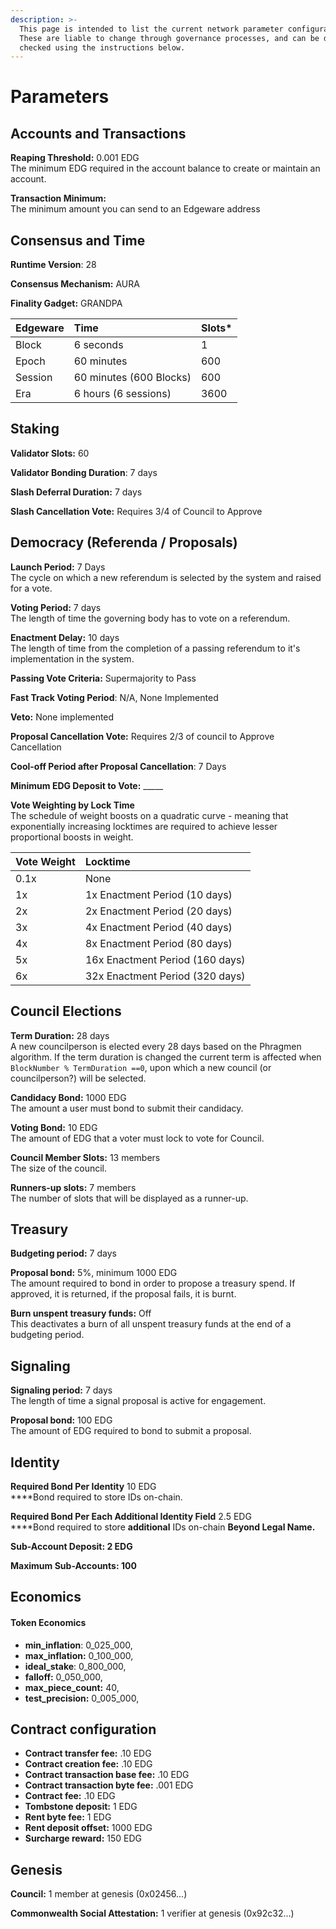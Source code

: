```yaml
---
description: >-
  This page is intended to list the current network parameter configurations.
  These are liable to change through governance processes, and can be double
  checked using the instructions below.
---
```


# Parameters

## Accounts and Transactions

**Reaping Threshold:** 0.001 EDG  
The minimum EDG required in the account balance to create or maintain an account.

**Transaction Minimum:**   
The minimum amount you can send to an Edgeware address

## Consensus and Time

**Runtime Version**: 28

**Consensus Mechanism:** AURA

**Finality Gadget:** GRANDPA

| Edgeware | Time | Slots\* |
| :--- | :--- | :--- |
| Block | 6 seconds | 1 |
| Epoch | 60 minutes | 600 |
| Session | 60 minutes \(600 Blocks\) | 600 |
| Era | 6 hours \(6 sessions\) | 3600 |

## Staking 

**Validator Slots:** 60

**Validator Bonding Duration**: 7 days

**Slash Deferral Duration:** 7 days

**Slash Cancellation Vote:** Requires 3/4 of Council to Approve

## Democracy \(Referenda / Proposals\) 

**Launch Period:** 7 Days  
The cycle on which a new referendum is selected by the system and raised for a vote.

**Voting Period:** 7 days  
The length of time the governing body has to vote on a referendum.

**Enactment Delay:** 10 days  
The length of time from the completion of a passing referendum to it's implementation in the system.

**Passing Vote Criteria:** Supermajority to Pass

**Fast Track Voting Period**: N/A, None Implemented

**Veto:** None implemented

**Proposal Cancellation Vote:** Requires 2/3 of council to Approve Cancellation

**Cool-off Period after Proposal Cancellation**: 7 Days

**Minimum EDG Deposit to Vote:** \_\_\_\_\_

**Vote Weighting by Lock Time**  
The schedule of weight boosts on a quadratic curve - meaning that exponentially increasing locktimes are required to achieve lesser proportional boosts in weight.

| Vote Weight | Locktime |
| :--- | :--- |
| 0.1x | None |
| 1x | 1x Enactment Period \(10 days\) |
| 2x | 2x Enactment Period \(20 days\) |
| 3x | 4x Enactment Period \(40 days\) |
| 4x | 8x Enactment Period \(80 days\) |
| 5x | 16x Enactment Period \(160 days\) |
| 6x | 32x Enactment Period \(320 days\) |

## Council Elections

**Term Duration:** 28 days  
A new councilperson is elected every 28 days based on the Phragmen algorithm. If the term duration is changed the current term is affected when `BlockNumber % TermDuration ==0`, upon which a new council \(or councilperson?\) will be selected.

**Candidacy Bond:** 1000 EDG  
The amount a user must bond to submit their candidacy.

**Voting Bond:** 10 EDG  
The amount of EDG that a voter must lock to vote for Council.

**Council Member Slots:** 13 members  
The size of the council.

**Runners-up slots:** 7 members  
The number of slots that will be displayed as a runner-up.

## **Treasury** 

**Budgeting period:** 7 days

**Proposal bond:** 5%, minimum 1000 EDG  
The amount required to bond in order to propose a treasury spend. If approved, it is returned, if the proposal fails, it is burnt. 

**Burn unspent treasury funds:** Off  
This deactivates a burn of all  unspent treasury funds at the end of a budgeting period.

## **Signaling** 

**Signaling period:** 7 days  
The length of time a signal proposal is active for engagement. 

**Proposal bond:** 100 EDG  
The amount of EDG required to bond to submit a proposal. 

## Identity

**Required Bond Per Identity** 10 EDG  
****Bond required to store IDs on-chain.

**Required Bond Per Each Additional Identity Field** 2.5 EDG  
****Bond required to store **additional** IDs on-chain **Beyond Legal Name.**

**Sub-Account Deposit: 2 EDG**

**Maximum Sub-Accounts: 100** 

##  Economics

#### Token Economics 

* **min\_inflation**: 0\_025\_000,
* **max\_inflation:** 0\_100\_000,
* **ideal\_stake**: 0\_800\_000,
* **falloff:** 0\_050\_000,
* **max\_piece\_count:** 40,
* **test\_precision:** 0\_005\_000,

## Contract configuration

* **Contract transfer fee:** .10 EDG
* **Contract creation fee:** .10 EDG
* **Contract transaction base fee:** .10 EDG 
* **Contract transaction byte fee:** .001 EDG
* **Contract fee:** .10 EDG 
* **Tombstone deposit:** 1 EDG
* **Rent byte fee:** 1 EDG
* **Rent deposit offset:** 1000 EDG
* **Surcharge reward:** 150 EDG

## Genesis

**Council:** 1 member at genesis \(0x02456...\)

**Commonwealth Social Attestation:** 1 verifier at genesis \(0x92c32...\)



